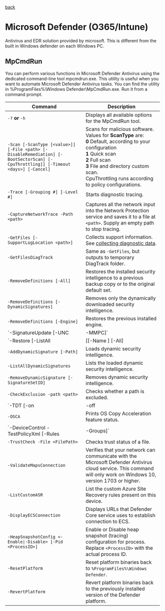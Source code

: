 [back](./README.md)

# Microsoft Defender (O365/Intune)

Antivirus and EDR solution provided by microsoft. This is different from the built in Windows defender on each Windows PC. 

## MpCmdRun

You can perform various functions in Microsoft Defender Antivirus using the dedicated command-line tool mpcmdrun.exe. This utility is useful when you want to automate Microsoft Defender Antivirus tasks. You can find the utility in %ProgramFiles%\Windows Defender\MpCmdRun.exe. Run it from a command prompt.

| Command | Description |
| --- | --- |
| `-?` **or** `-h` | Displays all available options for the MpCmdRun tool. |
| `-Scan [-ScanType [<value>]] [-File <path> [-DisableRemediation] [-BootSectorScan] [-CpuThrottling]] [-Timeout <days>] [-Cancel]` | Scans for malicious software. Values for **ScanType** are:  <br/>**0** Default, according to your configuration <br/>**1** Quick scan <br/>**2** Full scan <br/>**3** File and directory custom scan. <br/>CpuThrottling runs according to policy configurations. |
| `-Trace [-Grouping #] [-Level #]` | Starts diagnostic tracing. |
| `-CaptureNetworkTrace -Path <path>` | Captures all the network input into the Network Protection service and saves it to a file at `<path>`. Supply an empty path to stop tracing. |
| `-GetFiles [-SupportLogLocation <path>]` | Collects support information. See [collecting diagnostic data](https://learn.microsoft.com/en-us/defender-endpoint/collect-diagnostic-data). |
| `-GetFilesDiagTrack` | Same as `-GetFiles`, but outputs to temporary DiagTrack folder. |
| `-RemoveDefinitions [-All]` | Restores the installed security intelligence to a previous backup copy or to the original default set. |
| `-RemoveDefinitions [-DynamicSignatures]` | Removes only the dynamically downloaded security intelligence. |
| `-RemoveDefinitions [-Engine]` | Restores the previous installed engine. |
| `-SignatureUpdate [-UNC |-MMPC]` | Checks for new security intelligence updates. |
| `-Restore  [-ListAll |[[-Name <name>] [-All] |[-FilePath <filePath>]] [-Path <path>]]` | Restores or lists quarantined items. |
| `-AddDynamicSignature [-Path]` | Loads dynamic security intelligence. |
| `-ListAllDynamicSignatures` | Lists the loaded dynamic security intelligence. |
| `-RemoveDynamicSignature [-SignatureSetID]` | Removes dynamic security intelligence. |
| `-CheckExclusion -path <path>` | Checks whether a path is excluded. |
| `-TDT [-on|-off|-default]` | Disable or Enable TDT feature or sets it to default. If no option is specified, it retrieves the current status. |
| `-OSCA` | Prints OS Copy Acceleration feature status. |
| `-DeviceControl -TestPolicyXml  <FilePath> [-Rules | -Groups]` | Validate xml policy groups and rules. |
| `-TrustCheck -File <FilePath>` | Checks trust status of a file. |
| `-ValidateMapsConnection` | Verifies that your network can communicate with the Microsoft Defender Antivirus cloud service. This command will only work on Windows 10, version 1703 or higher. |
| `-ListCustomASR` | List the custom Azure Site Recovery rules present on this device. |
| `-DisplayECSConnection` | Displays URLs that Defender Core service uses to establish connection to ECS. |
| `-HeapSnapshotConfig <-Enable\|-Disable> [-Pid <ProcessID>]` | Enable or Disable heap snapshot (tracing) configuration for process. Replace `<ProcessID>` with the actual process ID. |
| `-ResetPlatform` | Reset platform binaries back to `%ProgramFiles%\Windows Defender`. |
| `-RevertPlatform` | Revert platform binaries back to the previously installed version of the Defender platform. |